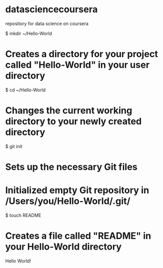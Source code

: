 datasciencecoursera
===================

repository for data science on coursera

$ mkdir ~/Hello-World
# Creates a directory for your project called "Hello-World" in your user directory

$ cd ~/Hello-World
# Changes the current working directory to your newly created directory

$ git init
# Sets up the necessary Git files
# Initialized empty Git repository in /Users/you/Hello-World/.git/

$ touch README
# Creates a file called "README" in your Hello-World directory

Hello World!
